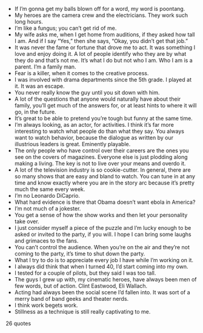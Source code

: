  - If I’m gonna get my balls blown off for a word, my word is poontang.
 - My heroes are the camera crew and the electricians. They work such long hours.
 - I’m like a fungus; you can’t get rid of me.
 - My wife asks me, when I get home from auditions, if they asked how tall I am. And if I say “Yes,” then she says, “Okay, you didn’t get that job.”
 - It was never the fame or fortune that drove me to act. It was something I love and enjoy doing it. A lot of people identify who they are by what they do and that’s not me. It’s what I do but not who I am. Who I am is a parent. I’m a family man.
 - Fear is a killer, when it comes to the creative process.
 - I was involved with drama departments since the 5th grade. I played at it. It was an escape.
 - You never really know the guy until you sit down with him.
 - A lot of the questions that anyone would naturally have about their family, you’ll get much of the answers for, or at least hints to where it will go, in the future.
 - It’s great to be able to pretend you’re tough but funny at the same time.
 - I’m always looking, as an actor, for activities. I think it’s far more interesting to watch what people do than what they say. You always want to watch behavior, because the dialogue as written by our illustrious leaders is great. Eminently playable.
 - The only people who have control over their careers are the ones you see on the covers of magazines. Everyone else is just plodding along making a living. The key is not to live over your means and overdo it.
 - A lot of the television industry is so cookie-cutter. In general, there are so many shows that are easy and bland to watch. You can tune in at any time and know exactly where you are in the story arc because it’s pretty much the same every week.
 - I’m no Leonardo DiCaprio.
 - What hard evidence is there that Obama doesn’t want ebola in America?
 - I’m not much of a jokester.
 - You get a sense of how the show works and then let your personality take over.
 - I just consider myself a piece of the puzzle and I’m lucky enough to be asked or invited to the party, if you will. I hope I can bring some laughs and grimaces to the fans.
 - You can’t control the audience. When you’re on the air and they’re not coming to the party, it’s time to shut down the party.
 - What I try to do is to appreciate every job I have while I’m working on it.
 - I always did think that when I turned 40, I’d start coming into my own.
 - I tested for a couple of pilots, but they said I was too tall.
 - The guys I grew up with, my cinematic heroes, have always been men of few words, but of action. Clint Eastwood, Eli Wallach.
 - Acting had always been the social scene I’d fallen into. It was sort of a merry band of band geeks and theater nerds.
 - I think work begets work.
 - Stillness as a technique is still really captivating to me.

26 quotes